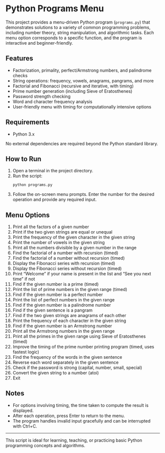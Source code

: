 # Python Programs Menu

This project provides a menu-driven Python program (`programs.py`) that demonstrates solutions to a variety of common programming problems, including number theory, string manipulation, and algorithmic tasks. Each menu option corresponds to a specific function, and the program is interactive and beginner-friendly.

## Features
- Factorization, primality, perfect/Armstrong numbers, and palindrome checks
- String operations: frequency, vowels, anagrams, pangrams, and more
- Factorial and Fibonacci (recursive and iterative, with timing)
- Prime number generation (including Sieve of Eratosthenes)
- Password strength checking
- Word and character frequency analysis
- User-friendly menu with timing for computationally intensive options

## Requirements
- Python 3.x

No external dependencies are required beyond the Python standard library.

## How to Run
1. Open a terminal in the project directory.
2. Run the script:
   ```sh
   python programs.py
   ```
3. Follow the on-screen menu prompts. Enter the number for the desired operation and provide any required input.

## Menu Options
1. Print all the factors of a given number
2. Print if the two given strings are equal or unequal
3. Print the frequency of the given character in the given string
4. Print the number of vowels in the given string
5. Print all the numbers divisible by a given number in the range
6. Find the factorial of a number with recursion (timed)
7. Find the factorial of a number without recursion (timed)
8. Display the Fibonacci series with recursion (timed)
9. Display the Fibonacci series without recursion (timed)
10. Print “Welcome” if your name is present in the list and “See you next time” if not
11. Find if the given number is a prime (timed)
12. Print the list of prime numbers in the given range (timed)
13. Find if the given number is a perfect number
14. Print the list of perfect numbers in the given range
15. Find if the given number is a palindrome number
16. Find if the given sentence is a pangram
17. Find if the two given strings are anagrams of each other
18. Print the frequency of each character in the given string
19. Find if the given number is an Armstrong number
20. Print all the Armstrong numbers in the given range
21. Print all the primes in the given range using Sieve of Eratosthenes (timed)
22. Improve the timing of the prime number printing program (timed, uses fastest logic)
23. Find the frequency of the words in the given sentence
24. Reverse each word separately in the given sentence
25. Check if the password is strong (capital, number, small, special)
26. Convert the given string to a number (atoi)
27. Exit

## Notes
- For options involving timing, the time taken to compute the result is displayed.
- After each operation, press Enter to return to the menu.
- The program handles invalid input gracefully and can be interrupted with Ctrl+C.

---

This script is ideal for learning, teaching, or practicing basic Python programming concepts and algorithms.

